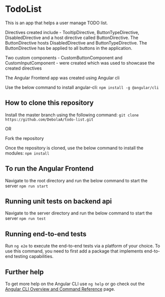 # TodoList

This is an app that helps a user manage TODO list.

Directives created include - TooltipDirective, ButtonTypeDirective, DisabledDirective and a host directive called ButtonDirective.
The ButtonDirective hosts DisabledDirective and ButtonTypeDirective. The ButtonDirective has be applied to all buttons in the application.

Two custom components - CustomButtonComponent and CustomInputComponent - were created which was used to showcase the created directives

The Angular Frontend app was created using Angular cli

Use the below command to install angular-cli:
`npm install -g @angular/cli`

## How to clone this repository

Install the master branch using the following command:
`git clone https://github.com/DebolaA/todo-list.git`

OR

Fork the repository

Once the repository is cloned, use the below command to install the modules:
`npm install`

## To run the Angular Frontend

Navigate to the root directory and run the below command to start the server
`npm run start`

## Running unit tests on backend api

Navigate to the server directory and run the below command to start the server
`npm run test`

## Running end-to-end tests

Run `ng e2e` to execute the end-to-end tests via a platform of your choice. To use this command, you need to first add a package that implements end-to-end testing capabilities.

## Further help

To get more help on the Angular CLI use `ng help` or go check out the [Angular CLI Overview and Command Reference](https://angular.io/cli) page.
